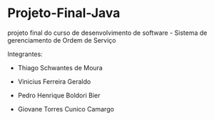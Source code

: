 # Projeto-Final-Java
projeto final do curso de desenvolvimento de software - Sistema de gerenciamento de Ordem de Serviço

Integrantes:
- Thiago Schwantes de Moura

- Vinicius Ferreira Geraldo

- Pedro Henrique Boldori Bier

- Giovane Torres Cunico Camargo
